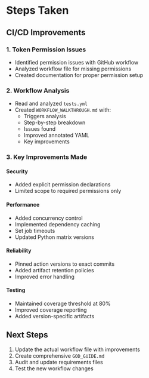# Steps Taken

## CI/CD Improvements

### 1. Token Permission Issues
- Identified permission issues with GitHub workflow
- Analyzed workflow file for missing permissions
- Created documentation for proper permission setup

### 2. Workflow Analysis
- Read and analyzed `tests.yml`
- Created `WORKFLOW_WALKTHROUGH.md` with:
  - Triggers analysis
  - Step-by-step breakdown
  - Issues found
  - Improved annotated YAML
  - Key improvements

### 3. Key Improvements Made
#### Security
- Added explicit permission declarations
- Limited scope to required permissions only

#### Performance
- Added concurrency control
- Implemented dependency caching
- Set job timeouts
- Updated Python matrix versions

#### Reliability
- Pinned action versions to exact commits
- Added artifact retention policies
- Improved error handling

#### Testing
- Maintained coverage threshold at 80%
- Improved coverage reporting
- Added version-specific artifacts

## Next Steps
1. Update the actual workflow file with improvements
2. Create comprehensive `GOD_GUIDE.md`
3. Audit and update requirements files
4. Test the new workflow changes